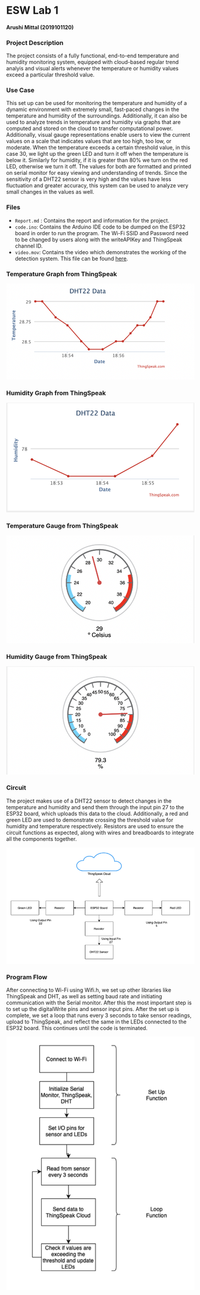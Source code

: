 # ESW Lab 1

#### Arushi Mittal (2019101120)

### Project Description 

The project consists of a fully functional, end-to-end temperature and humidity monitoring system, equipped with cloud-based regular trend analyis and visual alerts whenever the temperature or humidity values exceed a particular threshold value.

### Use Case 

This set up can be used for monitoring the temperature and humidity of a dynamic environment with extremely small, fast-paced changes in the temperature and humidity of the surroundings. Additionally, it can also be used to analyze trends in temperature and humidity via graphs that are computed and stored on the cloud to transfer computational power. Additionally, visual gauge representations enable users to view the current values on a scale that indicates values that are too high, too low, or moderate. When the temperature exceeds a certain threshold value, in this case 30, we light up the green LED and turn it off when the temperature is below it. Similarly for humidity, if it is greater than 80% we turn on the red LED, otherwise we turn it off. The values for both are formatted and printed on serial monitor for easy viewing and understanding of trends. Since the sensitivity of a DHT22 sensor is very high and the values have less fluctuation and greater accuracy, this system can be used to analyze very small changes in the values as well.

### Files
- `Report.md` : Contains the report and information for the project.
- `code.ino`: Contains the Arduino IDE code to be dumped on the ESP32 board in order to run the program. The Wi-Fi SSID and Password need to be changed by users along with the writeAPIKey and ThingSpeak channel ID.
- `video.mov`: Contains the video which demonstrates the working of the detection system. This file can be found [here](https://iiitaphyd-my.sharepoint.com/:v:/g/personal/arushi_mittal_students_iiit_ac_in/EcwZsQISrJJPlaEsNCckA_ABmurGQIR8LUcU8WGfTndFUg?e=ZBcI85).

<!-- ### Graphs

![Graphs](./graph.png)

### Gauges

![Gauges](meters.png) -->

### Temperature Graph from ThingSpeak

![Temperature Graph](TempGraph.png)

<!-- <figure class = "container">
<iframe width="450" height="260" style="border: 1px solid #cccccc;" src="https://thingspeak.com/channels/1502645/charts/1?bgcolor=%23ffffff&color=%23d62020&dynamic=true&results=60&title=Temperature&type=line"></iframe>
</figure>
 -->
### Humidity Graph from ThingSpeak

![Humidity Graph](HumGraph.png)
<!-- <figure class = "container">
<iframe width="450" height="260" style="border: 1px solid #cccccc;" src="https://thingspeak.com/channels/1502645/charts/2?bgcolor=%23ffffff&color=%23d62020&dynamic=true&results=60&title=Humidity&type=line"></iframe>
</figure> -->

### Temperature Gauge from ThingSpeak

![Temperature Gauge](TempMeter.png)
<!-- 
<figure class = "container">
<iframe width="450" height="260" style="border: 1px solid #cccccc;" src="https://thingspeak.com/channels/1502645/widgets/356833"></iframe>
</figure> -->

### Humidity Gauge from ThingSpeak

![Humidity Gauge](HumMeter.png)
<!-- 
<figure class = "container">
<iframe width="450" height="260" style="border: 1px solid #cccccc;" src="https://thingspeak.com/channels/1502645/widgets/356834"></iframe>
</figure> -->

### Circuit

The project makes use of a DHT22 sensor to detect changes in the temperature and humidity and send them through the input pin 27 to the ESP32 board, which uploads this data to the cloud. Additionally, a red and green LED are used to demonstrate crossing the threshold value for humidity and temperature respectively. Resistors are used to ensure the circuit functions as expected, along with wires and breadboards to integrate all the components together.

![Circuit Diagram](./Circuit.png)

### Program Flow

After connecting to Wi-Fi using Wifi.h, we set up other libraries like ThingSpeak and DHT, as well as setting baud rate and initiating communication with the Serial monitor. After this the most important step is to set up the digitalWrite pins and sensor input pins. After the set up is complete, we set a loop that runs every 3 seconds to take sensor readings, upload to ThingSpeak, and reflect the same in the LEDs connected to the ESP32 board. This continues until the code is terminated.

![Program Flow](./Flow.png)
